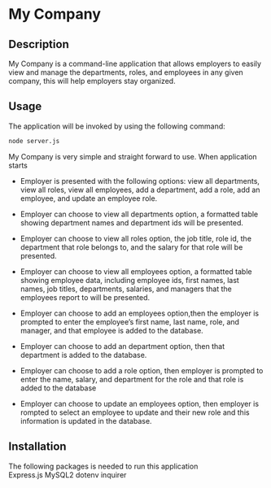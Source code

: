 # My Company 

## Description 

My Company is a command-line application that allows employers to easily view and manage the departments, roles, and employees in any given company, this will help employers stay organized.

## Usage
The application will be invoked by using the following command:

```bash
node server.js
```
My Company is very simple and straight forward to use. When application starts 

- Employer is presented with the following options: view all departments, view all roles, view all employees, add a department, add a role, add an employee, and update an employee role.

- Employer can choose to view all departments option, a formatted table showing department names and department ids will be presented.

- Employer can choose to view all roles option, the job title, role id, the department that role belongs to, and the salary for that role will be presented.

-  Employer can choose to view all employees option, a formatted table showing employee data, including employee ids, first names, last names, job titles, departments, salaries, and managers that the employees report to will be presented.

- Employer can choose to add an employees option,then the employer is prompted to enter the employee’s first name, last name, role, and manager, and that employee is added to the database.

- Employer can choose to add an department option, then that department is added to the database.

- Employer can choose to add a role option, then employer is prompted to enter the name, salary, and department for the role and that role is added to the database

- Employer can choose to update an employees option, then employer is rompted to select an employee to update and their new role and this information is updated in the database.

## Installation 

The following packages is needed to run this application    
Express.js
MySQL2
dotenv 
inquirer

